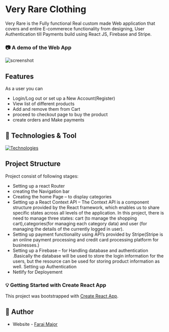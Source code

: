 # Very Rare Clothing

Very Rare is the Fully functional Real custom made Web application that covers and entire E-commerece functionality from designing, User Authentication till Payments build using React JS, Firebase and Stripe.

### :camera: A demo of the Web App

![screenshot](veryrare.gif)

## Features
As a user you can

- Login/Log out or set up a New Account(Register)
- View list of different products
- Add and remove them from Cart
- proceed to checkout page to buy the product
- create orders and Make payments


## :hammer: Technologies & Tool
[![Technologies](https://skills.thijs.gg/icons?i=react,git,firebase,styledcomponents,netlify)](https://skills.thijs.gg)

## Project Structure

Project consist of following stages:

- Setting up a react Router
- creating the Navigation bar
- Creating the home Page  – to display categories
- Setting up a React Context API – The Context API is a component structure provided by the React framework, which enables us to share specific states across all levels of the application. In this project, there is need to manage three states: cart (to manage the shopping cart),categories(for managing each category data)  and user (for managing the details of the currently logged in user).
- Setting up payment functionality using API’s provided by Stripe(Stripe is an online payment processing and credit card processing platform for businesses.)
- Setting up a Firebase – for Handling database and authentication .Basically the database will be used to store the login information for the users, but the resource can be used for storing product information as well.
Setting up Authentication
- Netlify for Deployement
### :bulb: Getting Started with Create React App

This project was bootstrapped with [Create React App](https://github.com/facebook/create-react-app).

## :bust_in_silhouette: Author

- Website - [Farai Major](https://faraimajor.com/)
